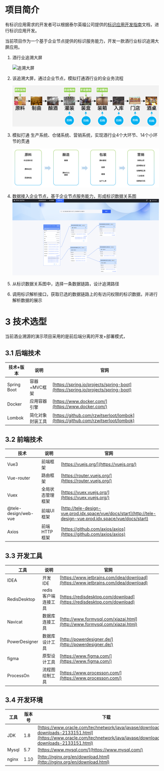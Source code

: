 # 项目简介


有标识应用需求的开发者可以根据泰尔英福公司提供的[标识应用开发指南](https://snms.teleinfo.cn/docs/handle-app-sop/1-introduce/purpose)文档，进行标识应用开发。


当前项目作为一个基于企业节点提供的标识服务能力，开发一款酒行业标识追溯大屏应用。

1. 酒行业追溯大屏
    
    ![追溯大屏](./images/trace.png)

2. 该追溯大屏，通过企业节点，模拟打通酒行业的全业务流程
    
    ![追溯大屏](./images/flow.png)

3. 模拟打通 生产系统、仓储系统、营销系统，实现酒行业4个大环节、14个小环节的贯通
    
    ![追溯大屏](./images/modules.png)

4. 数据接入企业节点，基于企业节点服务能力，形成标识数据关系图
    ![追溯大屏](./images/relation.png)

5. 从标识数据关系图中，选择一条数据链路，设计追溯路径

6. 调用标识解析接口，获取已选的数据链路上的有访问权限的标识数据，并进行解析数据的展示




# 3 技术选型

当前酒业溯源的演示项目采用的是前后端分离的开发+部署模式，

## 3.1 后端技术

| 技术+版本 | 说明 | 官网 |
| --- | --- | --- |
| Spring Boot | 容器+MVC框架 | [https://spring.io/projects/spring-boot](https://spring.io/projects/spring-boot) |
| Docker | 应用容器引擎 | [https://www.docker.com/](https://www.docker.com/) |
| Lombok | 简化对象封装工具 | [https://github.com/rzwitserloot/lombok](https://github.com/rzwitserloot/lombok) |

## 3.2 前端技术

| 技术 | 说明 | 官网 |
| --- | --- | --- |
| Vue3 | 前端框架 | [https://vuejs.org/](https://vuejs.org/) |
| Vue-router | 路由框架 | [https://router.vuejs.org/](https://router.vuejs.org/) |
| Vuex | 全局状态管理框架 | [https://vuex.vuejs.org/](https://vuex.vuejs.org/) |
| @tele-design/web-vue | 前端UI框架 | [http://tele-design-vue.prod.idx.space/vue/docs/start](http://tele-design-vue.prod.idx.space/vue/docs/start) |
| Axios | 前端HTTP框架 | [https://github.com/axios/axios](https://github.com/axios/axios) |


## 3.3 开发工具

| 工具 | 说明 | 官网 |
| --- | --- | --- |
| IDEA | 开发IDE | [https://www.jetbrains.com/idea/download](https://www.jetbrains.com/idea/download) |
| RedisDesktop | redis客户端连接工具 | [https://redisdesktop.com/download](https://redisdesktop.com/download) |
| Navicat | 数据库连接工具 | [http://www.formysql.com/xiazai.html](http://www.formysql.com/xiazai.html) |
| PowerDesigner | 数据库设计工具 | [http://powerdesigner.de/](http://powerdesigner.de/) |
| figma | 原型设计工具 | [https://www.figma.com/](https://www.figma.com/) |
| ProcessOn | 流程图绘制工具 | [https://www.processon.com/](https://www.processon.com/) |

## 3.4 开发环境
| 工具 | 版本号 | 下载 |
| --- | --- | --- |
| JDK | 1.8 | [https://www.oracle.com/technetwork/java/javase/downloads/jdk8-downloads-2133151.html](https://www.oracle.com/technetwork/java/javase/downloads/jdk8-downloads-2133151.html) |
| Mysql | 5.7 | [https://www.mysql.com/](https://www.mysql.com/) |
| nginx | 1.10 | [http://nginx.org/en/download.html](http://nginx.org/en/download.html) |


